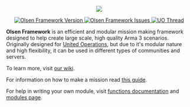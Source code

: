 <p align="center">
    <img src="https://github.com/dklollol/Olsen-Framework-Arma-3/blob/master/core/logo.png">
</p>
<p align="center">
    <a href="https://github.com/dklollol/Olsen-Framework-Arma-3/releases/latest">
        <img src="https://img.shields.io/badge/Version-3.3.0-blue.svg" alt="Olsen Framework Version">
    </a>
    <a href="https://github.com/dklollol/Olsen-Framework-Arma-3/issues">
        <img src="https://img.shields.io/github/issues-raw/dklollol/Olsen-Framework-Arma-3.svg?label=Issues" alt="Olsen Framework Issues">
    </a>
    <a href="http://forums.unitedoperations.net/index.php/topic/27450-olsen-framework-infodiscussion-thread/">
        <img src="https://img.shields.io/badge/UO-Thread-lightgrey.svg?colorA=B19E71&colorB=DDDDDD" alt="UO Thread">
    </a>
</p>

**Olsen Framework** is an efficient and modular mission making framework designed to help create large scale, high quality Arma 3 scenarios. Originally designed for [United Operations](http://unitedoperations.net/), but due to it's modular nature and high flexibility, it can be used in different types of communities and servers.

To learn more, visit [our wiki](https://github.com/dklollol/Olsen-Framework-Arma-3/wiki).

For information on how to make a mission read [this guide](https://github.com/dklollol/Olsen-Framework-Arma-3/wiki/Making-your-first-mission).

For help in writing your own module, visit [functions documentation](https://github.com/dklollol/Olsen-Framework-Arma-3/wiki/Framework-functions) and [modules page](https://github.com/dklollol/Olsen-Framework-Arma-3/wiki/Modules).

